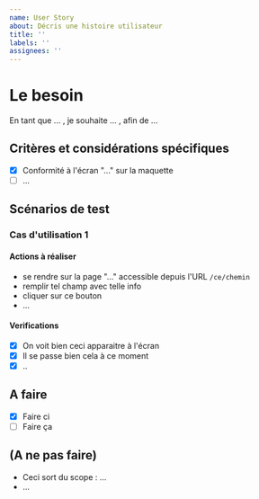 ```yaml
---
name: User Story
about: Décris une histoire utilisateur
title: ''
labels: ''
assignees: ''
---
```


# Le besoin

En tant que ... , je souhaite ... , afin de ...

## Critères et considérations spécifiques

- [x] Conformité à l'écran "..." sur la maquette
- [ ] ...

## Scénarios de test

### Cas d'utilisation 1

#### Actions à réaliser

- se rendre sur la page "..." accessible depuis l'URL `/ce/chemin`
- remplir tel champ avec telle info
- cliquer sur ce bouton
- ...

#### Verifications

- [x] On voit bien ceci apparaitre à l'écran
- [x] Il se passe bien cela à ce moment
- [x] ..

## A faire

- [x] Faire ci
- [ ] Faire ça

## (A ne pas faire)

- Ceci sort du scope : ...
- ...
